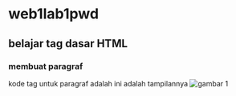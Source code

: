 # web1lab1pwd
## belajar tag dasar HTML

### membuat paragraf
kode tag untuk paragraf adalah 
ini adalah tampilannya
![gambar 1](ss1/rokim.png)